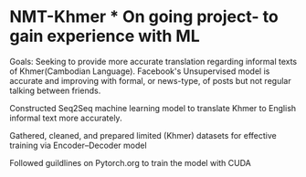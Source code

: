 # NMT-Khmer   * On going project- to gain experience with ML
Goals: Seeking to provide more accurate translation regarding informal texts of Khmer(Cambodian Language). Facebook's Unsupervised model is accurate and improving with formal, or news-type, of posts but not regular talking between friends. 


Constructed Seq2Seq machine learning model to translate Khmer to English informal text more accurately. 


Gathered, cleaned, and prepared limited (Khmer) datasets for effective training via Encoder–Decoder model


Followed guildlines on Pytorch.org to train the model with CUDA


